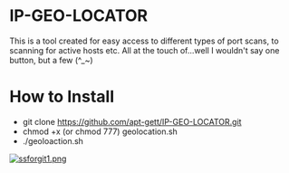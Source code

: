 # IP-GEO-LOCATOR
This is a tool created for easy access to different types of port scans, to scanning for active hosts etc. All at the touch of...well I wouldn't say one button, but a few (^_~) 
# How to Install 
- git clone https://github.com/apt-gett/IP-GEO-LOCATOR.git
- chmod +x (or chmod 777) geolocation.sh
- ./geoloaction.sh 

[![ssforgit1.png](https://s19.postimg.org/dyl8zbc5v/ssforgit1.png)](https://postimg.org/image/6vddjp6q7/)
